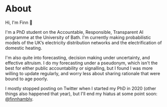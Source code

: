 # About

Hi, I'm Finn 👋 

I'm a PhD student on the Accountable, Responsible, Transparent AI programme at the University of Bath. I'm currently making probabilistic models of the UK’s electricity distribution networks and the electrification of domestic heating.

I'm also quite into forecasting, decision making under uncertainty, and effective altruism. I do my forecasting under a pseudonym, which isn't the best for either public accountability or signalling, but I found I was more willing to update regularly, and worry less about sharing rationale that were bound to age poorly.

I mostly stopped posting on Twitter when I started my PhD in 2020 (other things also happened that year), but I'll end my hiatus at some point soon:  [@finnhambly](https://twitter.com/finnhambly).